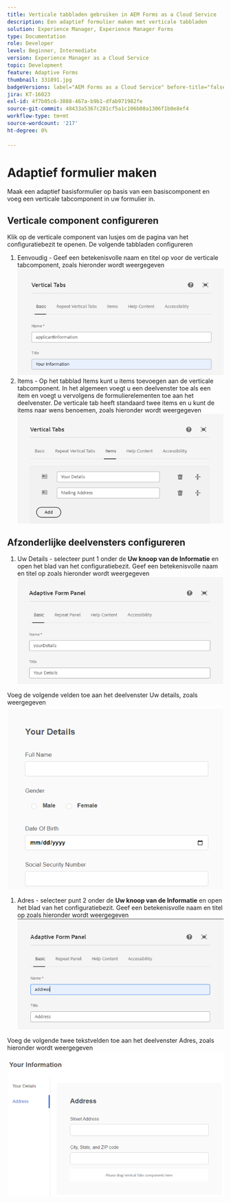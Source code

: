 ```yaml
---
title: Verticale tabbladen gebruiken in AEM Forms as a Cloud Service
description: Een adaptief formulier maken met verticale tabbladen
solution: Experience Manager, Experience Manager Forms
type: Documentation
role: Developer
level: Beginner, Intermediate
version: Experience Manager as a Cloud Service
topic: Development
feature: Adaptive Forms
thumbnail: 331891.jpg
badgeVersions: label="AEM Forms as a Cloud Service" before-title="false"
jira: KT-16023
exl-id: 4f7b05c6-3088-467a-b9b1-dfab971982fe
source-git-commit: 48433a5367c281cf5a1c106b08a1306f1b0e8ef4
workflow-type: tm+mt
source-wordcount: '217'
ht-degree: 0%

---
```


# Adaptief formulier maken

Maak een adaptief basisformulier op basis van een basiscomponent en voeg een verticale tabcomponent in uw formulier in.

## Verticale component configureren

Klik op de verticale component van lusjes om de pagina van het configuratiebezit te openen. De volgende tabbladen configureren

1. Eenvoudig - Geef een betekenisvolle naam en titel op voor de verticale tabcomponent, zoals hieronder wordt weergegeven
   ![ verticaal-tabs-1 ](assets/vertical-tabs-1.png)
1. Items - Op het tabblad Items kunt u items toevoegen aan de verticale tabcomponent. In het algemeen voegt u een deelvenster toe als een item en voegt u vervolgens de formulierelementen toe aan het deelvenster. De verticale tab heeft standaard twee items en u kunt de items naar wens benoemen, zoals hieronder wordt weergegeven
   ![ verticaal-tabs-2 ](assets/vertical-tabs-2.png)

## Afzonderlijke deelvensters configureren

1. Uw Details - selecteer punt 1 onder de **Uw knoop van de Informatie** en open het blad van het configuratiebezit. Geef een betekenisvolle naam en titel op zoals hieronder wordt weergegeven
   ![ verticaal-tabs-3 ](assets/vertical-tabs-3.png)

Voeg de volgende velden toe aan het deelvenster Uw details, zoals weergegeven
![ verticaal-tabs-4 ](assets/vertical-tabs-4.png)

1. Adres - selecteer punt 2 onder de **Uw knoop van de Informatie** en open het blad van het configuratiebezit. Geef een betekenisvolle naam en titel op zoals hieronder wordt weergegeven
   ![ verticaal-tabs-6 ](assets/vertical-tabs-6.png)

Voeg de volgende twee tekstvelden toe aan het deelvenster Adres, zoals hieronder wordt weergegeven
![ verticaal-lusjes-5 ](assets/vertical-tabs-5.png)
